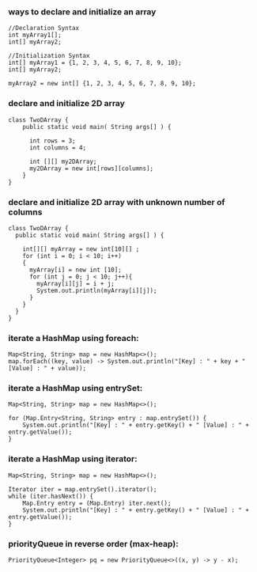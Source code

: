 ### ways to declare and initialize an array
```
//Declaration Syntax
int myArray1[]; 
int[] myArray2; 

//Initialization Syntax
int[] myArray1 = {1, 2, 3, 4, 5, 6, 7, 8, 9, 10};
int[] myArray2;

myArray2 = new int[] {1, 2, 3, 4, 5, 6, 7, 8, 9, 10};
```


### declare and initialize 2D array
```
class TwoDArray {
    public static void main( String args[] ) {
    
      int rows = 3;
      int columns = 4;
      
      int [][] my2DArray;
      my2DArray = new int[rows][columns];  
    }
}
```

### declare and initialize 2D array with unknown number of columns
```
class TwoDArray {
  public static void main( String args[] ) {
  
    int[][] myArray = new int[10][] ;
    for (int i = 0; i < 10; i++)
    {  
      myArray[i] = new int [10];
      for (int j = 0; j < 10; j++){
        myArray[i][j] = i + j;     
        System.out.println(myArray[i][j]);  
      }
    }
  }
}
```
### iterate a HashMap using foreach:
```
Map<String, String> map = new HashMap<>();
map.forEach((key, value) -> System.out.println("[Key] : " + key + " [Value] : " + value));
```

### iterate a HashMap using entrySet:
```
Map<String, String> map = new HashMap<>();
	
for (Map.Entry<String, String> entry : map.entrySet()) {
	System.out.println("[Key] : " + entry.getKey() + " [Value] : " + entry.getValue());
}
```

### iterate a HashMap using iterator:
```
Map<String, String> map = new HashMap<>();
       
Iterator iter = map.entrySet().iterator();
while (iter.hasNext()) {
	Map.Entry entry = (Map.Entry) iter.next();
	System.out.println("[Key] : " + entry.getKey() + " [Value] : " + entry.getValue());
}
```

### priorityQueue in reverse order (max-heap):
`PriorityQueue<Integer> pq = new PriorityQueue<>((x, y) -> y - x);`
